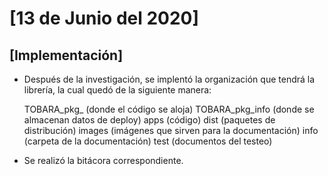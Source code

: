 # [13 de Junio del 2020]

## [Implementación]

+ Después de la investigación, se implentó la organización que tendrá la librería, la cual quedó de la siguiente manera: 

    TOBARA_pkg_ (donde el código se aloja)
    TOBARA_pkg_info (donde se almacenan datos de deploy)
    apps (código)
    dist (paquetes de distribución)
    images (imágenes que sirven para la documentación)
    info (carpeta de la documentación)
    test (documentos del testeo)

+ Se realizó la bitácora correspondiente.

